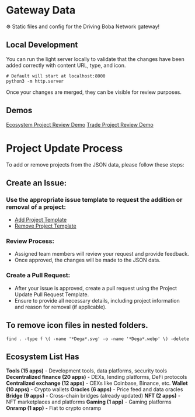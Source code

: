 # Gateway Data

⚙ Static files and config for the Driving Boba Network gateway!

## Local Development

You can run the light server locally to validate that the changes have been added correctly with content URL, type, and icon.

```shell
# Default will start at localhost:8000
python3 -m http.server
```

Once your changes are merged, they can be visible for review purposes.

## Demos
[Ecosystem Project Review Demo](https://bobanetwork.github.io/gateway-data/ecosystem/index.html)
[Trade Project Review Demo](https://bobanetwork.github.io/gateway-data/ecosystem/dex.html)


# Project Update Process
To add or remove projects from the JSON data, please follow these steps:

## Create an Issue:

### Use the appropriate issue template to request the addition or removal of a project:
  - [Add Project Template](.github/ISSUE_TEMPLATE/add-ecosystem-project.md)
  - [Remove Project Template](.github/ISSUE_TEMPLATE/remove-ecosystem-project.md)
  
### Review Process:
  - Assigned team members will review your request and provide feedback.
  - Once approved, the changes will be made to the JSON data.
  
### Create a Pull Request:
  - After your issue is approved, create a pull request using the Project Update Pull Request Template.
  - Ensure to provide all necessary details, including project information and reason for removal (if applicable).


## To remove icon files in nested folders. 

```ssh
find . -type f \( -name '*Dega*.svg' -o -name '*Dega*.webp' \) -delete
```


## Ecosystem List Has 

**Tools (15 apps)** - Development tools, data platforms, security tools
**Decentralized finance (20 apps)** - DEXs, lending platforms, DeFi protocols
**Centralized exchange (12 apps)** - CEXs like Coinbase, Binance, etc.
**Wallet (10 apps)** - Crypto wallets
**Oracles (6 apps)** - Price feed and data oracles
**Bridge (9 apps)** - Cross-chain bridges (already updated)
**NFT (2 apps)** - NFT marketplaces and platforms
**Gaming (1 app)** - Gaming platforms
**Onramp (1 app)** - Fiat to crypto onramp